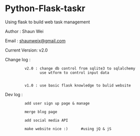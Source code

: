Python-Flask-taskr
==================

Using flask to build web task management 

Author : Shaun Wei

Email : shaunweix@gmail.com




Current Version: v2.0



Change log : 
             
             v2.0 : change db control from sqlite3 to sqlalchemy
                    use wtform to control input data
                 
                    
             v1.0 : use basic flask knowledge to bulid website


Dev log :
             
             add user sign up page & manage
             
             merge blog page
             
             add social media API
             
             make website nice :)      #using jQ & jS
             
             

